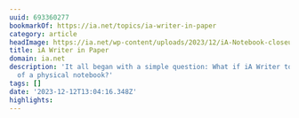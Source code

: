 ```yaml
---
uuid: 693360277
bookmarkOf: https://ia.net/topics/ia-writer-in-paper
category: article
headImage: https://ia.net/wp-content/uploads/2023/12/iA-Notebook-closeup-1024x703.png
title: iA Writer in Paper
domain: ia.net
description: 'It all began with a simple question: What if iA Writer took the form
  of a physical notebook?'
tags: []
date: '2023-12-12T13:04:16.348Z'
highlights: 
---
```



